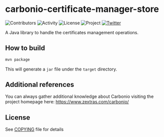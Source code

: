# carbonio-certificate-manager-store

![Contributors](https://img.shields.io/github/contributors/zextras/carbonio-certificate-manager-store "Contributors")
![Activity](https://img.shields.io/github/commit-activity/m/zextras/carbonio-certificate-manager-store "Activity") ![License](https://img.shields.io/badge/license-GPL%202-green
"License")
![Project](https://img.shields.io/badge/project-carbonio-informational
"Project")
[![Twitter](https://img.shields.io/twitter/url/https/twitter.com/zextras.svg?style=social&label=Follow%20%40zextras)](https://twitter.com/zextras)

A Java library to handle the certificates management operations.

## How to build

```sh
mvn package
```

This will generate a `jar` file under the `target` directory.

## Additional references

You can always gather additional knowledge about Carbonio visiting the
project homepage here: https://www.zextras.com/carbonio/

## License

See [COPYING](COPYING) file for details
